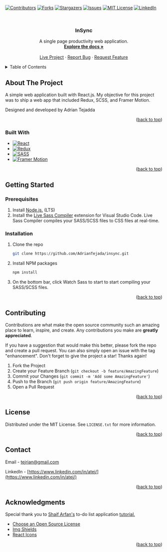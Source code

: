 <a name="readme-top"></a>

<!-- PROJECT SHIELDS -->
<!--
*** I'm using markdown "reference style" links for readability.
*** Reference links are enclosed in brackets [ ] instead of parentheses ( ).
*** See the bottom of this document for the declaration of the reference variables
*** for contributors-url, forks-url, etc. This is an optional, concise syntax you may use.
*** https://www.markdownguide.org/basic-syntax/#reference-style-links
-->
  [![Contributors][contributors-shield]][contributors-url]
  [![Forks][forks-shield]][forks-url]
  [![Stargazers][stars-shield]][stars-url]
  [![Issues][issues-shield]][issues-url]
  [![MIT License][license-shield]][license-url]
  [![LinkedIn][linkedin-shield]][linkedin-url]


<br />
<div align="center">
  <h3 align="center">InSync</h3>
  <p align="center">
    A single page productivity web application.
    <br />
    <a href="https://github.com/AdrianTejada/insync"><strong>Explore the docs »</strong></a>
    <br />
    <br />
    <a href="https://insynccc.netlify.app/">Live Project</a>
    ·
    <a href="https://github.com/AdrianTejada/insync/issues">Report Bug</a>
    ·
    <a href="https://github.com/AdrianTejada/insync/issues">Request Feature</a>
  </p>
</div>

<!-- TABLE OF CONTENTS -->
<details>
  <summary>Table of Contents</summary>
  <ol>
    <li>
      <a href="#about-the-project">About The Project</a>
      <ul>
        <li><a href="#built-with">Built With</a></li>
      </ul>
    </li>
    <li>
      <a href="#getting-started">Getting Started</a>
      <ul>
        <li><a href="#prerequisites">Prerequisites</a></li>
        <li><a href="#installation">Installation</a></li>
      </ul>
    </li>
    <li><a href="#contributing">Contributing</a></li>
    <li><a href="#license">License</a></li>
    <li><a href="#contact">Contact</a></li>
    <li><a href="#acknowledgments">Acknowledgments</a></li>
  </ol>
</details>

<!-- ABOUT THE PROJECT -->
## About The Project

A simple web application built with React.js. My objective for this project was to ship a web app that included Redux, SCSS, and Framer Motion.

Designed and developed by Adrian Tejadda

<p align="right">(<a href="#readme-top">back to top</a>)</p>

### Built With

* [![React][React.js]][React-url]
* [![Redux][Redux.js]][Redux-url]
* [![SASS][Sass]][Sass-url]
* [![Framer Motion][Framer]][Framer-url]
 
<p align="right">(<a href="#readme-top">back to top</a>)</p>

<!-- GETTING STARTED -->
## Getting Started

### Prerequisites

1. Install <a href='https://nodejs.org/en/'>Node.js.</a> (LTS)
2. Install the <a href='https://marketplace.visualstudio.com/items?itemName=glenn2223.live-sass'>Live Sass Compiler</a> extension for Visual Studio Code. Live Sass Compiler compiles your SASS/SCSS files to CSS files at real-time.
### Installation

1. Clone the repo
   ```sh
   git clone https://github.com/AdrianTejada/insync.git
   ```
2. Install NPM packages
   ```sh
   npm install
   ```
4. On the bottom bar, click Watch Sass to start to start compiling your SASS/SCSS files.

<p align="right">(<a href="#readme-top">back to top</a>)</p>

<!-- CONTRIBUTING -->
## Contributing

Contributions are what make the open source community such an amazing place to learn, inspire, and create. Any contributions you make are **greatly appreciated**.

If you have a suggestion that would make this better, please fork the repo and create a pull request. You can also simply open an issue with the tag "enhancement".
Don't forget to give the project a star! Thanks again!

1. Fork the Project
2. Create your Feature Branch (`git checkout -b feature/AmazingFeature`)
3. Commit your Changes (`git commit -m 'Add some AmazingFeature'`)
4. Push to the Branch (`git push origin feature/AmazingFeature`)
5. Open a Pull Request

<p align="right">(<a href="#readme-top">back to top</a>)</p>

<!-- LICENSE -->
## License

Distributed under the MIT License. See `LICENSE.txt` for more information.

<p align="right">(<a href="#readme-top">back to top</a>)</p>

<!-- CONTACT -->
## Contact

Email - tejrian@gmail.com

LinkedIn - [https://www.linkedin.com/in/atej/](https://www.linkedin.com/in/atej/)

<p align="right">(<a href="#readme-top">back to top</a>)</p>

<!-- ACKNOWLEDGMENTS -->
## Acknowledgments

Special thank you to <a href='https://github.com/ShaifArfan'>Shaif Arfan's<a> to-do list application <a href='https://www.youtube.com/watch?v=W0Uf_xu350k&t=17s&ab_channel=WEBCIFAR'>tutorial.<a>

* [Choose an Open Source License](https://choosealicense.com)
* [Img Shields](https://shields.io)
* [React Icons](https://react-icons.github.io/react-icons/search)


<p align="right">(<a href="#readme-top">back to top</a>)</p>



<!-- MARKDOWN LINKS & IMAGES -->
<!-- https://www.markdownguide.org/basic-syntax/#reference-style-links -->
[contributors-shield]: https://img.shields.io/github/contributors/AdrianTejada/insync.svg?style=for-the-badge
[contributors-url]: https://github.com/AdrianTejada/Best-README-Template/graphs/contributors
[forks-shield]: https://img.shields.io/github/forks/AdrianTejada/insync.svg?style=for-the-badge
[forks-url]: https://github.com/AdrianTejada/insync/network/members
[stars-shield]: https://img.shields.io/github/stars/AdrianTejada/insync.svg?style=for-the-badge
[stars-url]: https://github.com/AdrianTejada/insync/stargazers
[issues-shield]: https://img.shields.io/github/issues/AdrianTejada/insync.svg?style=for-the-badge
[issues-url]: https://github.com/AdrianTejada/insync/issues
[license-shield]: https://img.shields.io/github/license/AdrianTejada/insync.svg?style=for-the-badge
[license-url]: https://github.com/AdrianTejada/insync/blob/master/LICENSE.txt
[linkedin-shield]: https://img.shields.io/badge/-LinkedIn-black.svg?style=for-the-badge&logo=linkedin&colorB=555
[linkedin-url]: https://www.linkedin.com/in/atej/
[product-screenshot]: images/screenshot.png
[React.js]: https://img.shields.io/badge/React-20232A?style=for-the-badge&logo=react&logoColor=61DAFB
[React-url]: https://reactjs.org/
[Redux.js]: https://img.shields.io/badge/redux-764ABC?style=for-the-badge&logo=redux&logoColor=fff
[Redux-url]: https://redux.js.org/
[Sass]: https://img.shields.io/badge/sass-CC6699?style=for-the-badge&logo=sass&logoColor=fff
[Sass-url]: https://sass-lang.com/
[Framer]: https://img.shields.io/badge/framer%20motion-0055FF?style=for-the-badge&logo=framer&logoColor=fff
[Framer-url]: https://www.framer.com/motion/